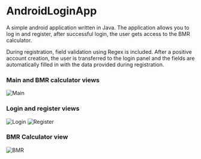 # AndroidLoginApp

A simple android application written in Java. The application allows you to log in and register, after successful login, the user gets access to the BMR calculator.

During registration, field validation using Regex is included. After a positive account creation, the user is transferred to the login panel and the fields are automatically filled in with the data provided during registration.

### Main and BMR calculator views <br>
![Main](https://i.imgur.com/Pw7DrYS.png)
### Login and register views<br>
![Login](https://i.imgur.com/68Xnt81.png)
![Register](https://i.imgur.com/3V5lYhi.png)
### BMR Calculator view<br>
![BMR](https://i.imgur.com/Cfxu8P5.png)
